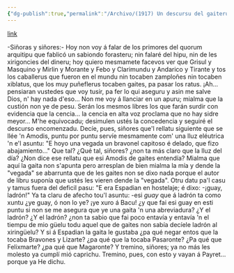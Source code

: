 ```yaml
---
{"dg-publish":true,"permalink":"/Archivo/(1917) Un descursu del gaiteru/","tags":["#Siglo_20","a1917","central","escrito","La_Habana","periódico","discurso"]}
---
```


[link](https://cosescelebres.blogspot.com/2024/09/anu-1917-un-descurso-del-gaiteru-de.html)

-Siñoras y siñores:- 
Hoy non voy á falar de los primores del quorum arquitipu que fablicó un sabiondo forasteru; nin falaré del hipu, nin de les xirigoncies del dineru; hoy quiero mesmamete facevos ver que Grisul y Masquino y Mirlin y Morante y Febo y Clarimundu y Andarico y Tirante y tos los caballerus que fueron en el mundu nin tocaben zamploñes nin tocaben xiblatus, que los muy puñeflerus tocaben gaites, pa pasar los ratus.
¡Ah... pensiaran vustedes que voy tusir, pa fer lo qui aseguru y asin me salve Dios, n' hay nada d'eso... Non me voy á llanciar en un apuru; mialma que la custión non ye de pesu. Serán los mesmos libres los que farán surdir con evidencia que la cencia... la cencia en alta voz proclama que no hay sidre meyor... M'he equivocadu; desimulen ustés la concedencia y seguiré el descurso encomenzadu.
Decíe, pues, siñores que'l rellatu siguiente que se llée 'n Amodis, puntu por puntu servíe mesmamente com' una lluz eléutrica 'n e'l asuntu:
"E hoyo una vegada un bravonel capitoso é delado, que fizo abajamiento..."
Que tal? ¿Qué tal, siñores? ¿non ta más claro que la lluz del día? ¿Non dice ese rellatu que esi Amodis de gaites entendía? Mialma que aquí la gaita non s'apunta pero arresplan de bien mialma la mía y dende la "vegada" se abarrunta que de les gaites non se dixo nada porque el autor de libru suponía que ustés les vieren dende la "vegada".
Otru datu pa'l casu y tamus fuera del deficil pasu:
"E era Espadian en hostelaje; é dixo: -¡guay, ladrón!"
Ya ta claru de afecho tou'l asuntu: -esi *guay* que á ladrón ta como xuntu ¿ye guay, ó non lo ye? ¡ye xuro á Bacu! ¿y que fai esi guay en esti puntu si non se me asegura que ye una gaita 'n una abreviadura? ¿Y el ladrón? ¿Y el ladrón? ¿non ta sabio que fai poco entavía y entavía 'n el tiempu de mio güelu todu aquel que de gaites non sabía decíele ladrón al xiringüelu?
Y si á Espadian la gaita le gustaba ¿pa qué negar entos que la tocaba Bravones y Lizarte? ¿pa qué que la tocaba Pasaronte? ¿Pa qué que Felixmarte? ¿pa qué que Magaronte?
Y tremino, siñores; ya no más les molesto ya cumplí mió caprichu. Tremino, pues, con esto y vayan á Payret... porque ya
He dichu.